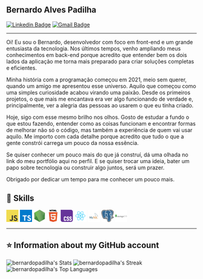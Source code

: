 ## <strong>Bernardo Alves Padilha</strong>



[![Linkedin Badge](https://img.shields.io/badge/-Bernardo%20Padilha-00875f?style=flat-square&logo=Linkedin&logoColor=white&link=https://www.linkedin.com/in/bernardo-alves-padilha-8474a3232/)](https://www.linkedin.com/in/bernardo-alves-padilha-8474a3232/) 
[![Gmail Badge](https://img.shields.io/badge/-contato@bernardopadilha.com.br-00875f?style=flat-square&logo=Gmail&logoColor=white&link=mailto:contato@bernardopadilha.com.br)](mailto:contato@bernardopadilha.com.br)

----

Oi! Eu sou o Bernardo, desenvolvedor com foco em front-end e um grande entusiasta da tecnologia. Nos últimos tempos, venho ampliando meus conhecimentos em back-end porque acredito que entender bem os dois lados da aplicação me torna mais preparado para criar soluções completas e eficientes.

Minha história com a programação começou em 2021, meio sem querer, quando um amigo me apresentou esse universo. Aquilo que começou como uma simples curiosidade acabou virando uma paixão. Desde os primeiros projetos, o que mais me encantava era ver algo funcionando de verdade e, principalmente, ver a alegria das pessoas ao usarem o que eu tinha criado.

Hoje, sigo com esse mesmo brilho nos olhos. Gosto de estudar a fundo o que estou fazendo, entender como as coisas funcionam e encontrar formas de melhorar não só o código, mas também a experiência de quem vai usar aquilo. Me importo com cada detalhe porque acredito que tudo o que a gente constrói carrega um pouco da nossa essência.

Se quiser conhecer um pouco mais do que já construí, dá uma olhada no link do meu portfólio aqui no perfil. E se quiser trocar uma ideia, bater um papo sobre tecnologia ou construir algo juntos, será um prazer.

Obrigado por dedicar um tempo para me conhecer um pouco mais.


## 🚀 Skills

<code><img height="32" src="https://raw.githubusercontent.com/github/explore/80688e429a7d4ef2fca1e82350fe8e3517d3494d/topics/javascript/javascript.png" alt="Javascript"/></code>
<code><img height="32" src="https://raw.githubusercontent.com/github/explore/80688e429a7d4ef2fca1e82350fe8e3517d3494d/topics/typescript/typescript.png" alt="Typescript"/></code>
<code><img height="32" src="https://raw.githubusercontent.com/github/explore/80688e429a7d4ef2fca1e82350fe8e3517d3494d/topics/nodejs/nodejs.png" alt="Nodejs"/></code>
<code><img height="32" src="https://raw.githubusercontent.com/github/explore/80688e429a7d4ef2fca1e82350fe8e3517d3494d/topics/html/html.png" alt="HTML5"/></code>
<code><img height="32" src="https://raw.githubusercontent.com/github/explore/80688e429a7d4ef2fca1e82350fe8e3517d3494d/topics/css/css.png" alt="CSS"/></code>
<code><img height="32" src="https://raw.githubusercontent.com/github/explore/80688e429a7d4ef2fca1e82350fe8e3517d3494d/topics/react/react.png" alt="React"/></code>
<code><img height="32" src="https://raw.githubusercontent.com/github/explore/80688e429a7d4ef2fca1e82350fe8e3517d3494d/topics/mysql/mysql.png" alt="MySQL"/></code>
<code><img height="32" src="https://raw.githubusercontent.com/github/explore/80688e429a7d4ef2fca1e82350fe8e3517d3494d/topics/postgresql/postgresql.png" alt="PostegreSQL"/></code>
<code><img height="32" src="https://raw.githubusercontent.com/github/explore/80688e429a7d4ef2fca1e82350fe8e3517d3494d/topics/mongodb/mongodb.png" alt="MongoDB"/></code>

---

## ⭐ Information about my GitHub account
![bernardopadilha's Stats](https://github-readme-stats.vercel.app/api?username=bernardopadilha&theme=vue-dark&show_icons=true&hide_border=true&count_private=true)
![bernardopadilha's Streak](https://github-readme-streak-stats.herokuapp.com/?user=bernardopadilha&theme=vue-dark&hide_border=true)
![bernardopadilha's Top Languages](https://github-readme-stats.vercel.app/api/top-langs/?username=bernardopadilha&theme=vue-dark&show_icons=true&hide_border=true&layout=compact)
